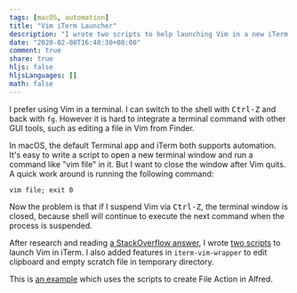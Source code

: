 ```yaml
---
tags: [macOS, automation]
title: "Vim iTerm Launcher"
description: "I wrote two scripts to help launching Vim in a new iTerm window."
date: "2020-02-08T16:48:30+08:00"
comment: true
share: true
hljs: false
hljsLanguages: []
math: false
---
```


I prefer using Vim in a terminal. I can switch to the shell with <kbd>Ctrl-Z</kbd> and back with `fg`. However it is hard to integrate a terminal command with other GUI tools, such as editing a file in Vim from Finder.

In macOS, the default Terminal app and iTerm both supports automation. It's easy to write a script to open a new terminal window and run a command like "vim file" in it. But I want to close the window after Vim quits. A quick work around is running the following command:

    vim file; exit 0
    
Now the problem is that if I suspend Vim via <kbd>Ctrl-Z</kbd>, the terminal window is closed, because shell will continue to execute the next command when the process is suspended.

After research and reading [a StackOverflow answer](https://stackoverflow.com/a/16215525/667158), I wrote [two scripts](https://gist.github.com/doitian/0c8775e88ceed7bac44c4fb4287822d5) to launch Vim in iTerm. I also added features in `iterm-vim-wrapper` to edit clipboard and empty scratch file in temporary directory.

This is [an example](https://github.com/doitian/assets/raw/master/2020/Vim%20File%20Action.alfredworkflow) which uses the scripts to create File Action in Alfred.
